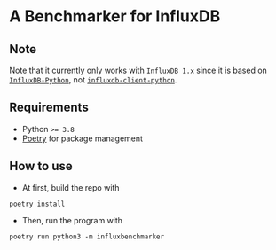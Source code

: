# A Benchmarker for InfluxDB

## Note
Note that it currently only works with `InfluxDB 1.x` since it is based on [`InfluxDB-Python`](https://github.com/influxdata/influxdb-python), not [`influxdb-client-python`](https://github.com/influxdata/influxdb-client-python).

## Requirements
- Python `>= 3.8`
- [Poetry](https://python-poetry.org/) for package management

## How to use
- At first, build the repo with
```
poetry install
```
- Then, run the program with
```
poetry run python3 -m influxbenchmarker
```
